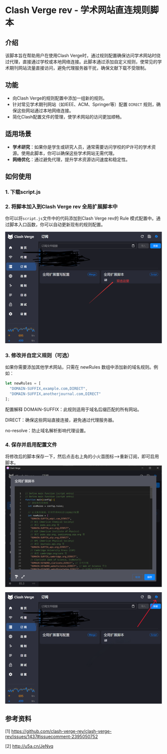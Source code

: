 # Clash Verge rev - 学术网站直连规则脚本

## 介绍

该脚本旨在帮助用户在使用Clash Verge时，通过规则配置确保访问学术网站时绕过代理，直接通过学校或本地网络连接。此脚本通过添加自定义规则，使常见的学术期刊网站流量直接访问，避免代理服务器干扰，确保文献下载不受限制。

## 功能

- 向Clash Verge的规则配置中添加一组新的规则。
- 针对常见学术期刊网站（如IEEE、ACM、Springer等）配置 `DIRECT` 规则，确保这些网站通过本地网络连接。
- 简化Clash配置文件的管理，使学术网站的访问更加顺畅。

## 适用场景

- **学术研究**：如果你是学生或研究人员，通常需要访问学校的IP许可的学术资源。使用此脚本，你可以确保这些学术网站无需代理。
- **网络优化**：通过避免代理，提升学术资源访问速度和稳定性。

## 如何使用

### 1. 下载script.js

### 2. 将脚本加入到Clash Verge rev 全局扩展脚本中
你可以将`script.js`文件中的代码添加到Clash Verge rev的 Rule 模式配置中。通过脚本入口函数，你可以自动更新现有的规则配置。

![双击-全局扩展脚本](全局扩展脚本-1.png)

### 3. 修改并自定义规则（可选）
如果你需要添加其他学术网站，只需在 newRules 数组中添加新的域名规则。例如：

```javascript
let newRules = [
  "DOMAIN-SUFFIX,example.com,DIRECT",
  "DOMAIN-SUFFIX,anotherjournal.com,DIRECT"
];
```
配置解释
DOMAIN-SUFFIX：此规则适用于域名后缀匹配的所有网站。

DIRECT：确保这些网站直接连接，避免通过代理服务器。

no-resolve：防止域名解析影响代理设置。
### 4. 保存并启用配置文件
将修改后的脚本保存一下，然后点击右上角的小火苗图标-->重新订阅，即可启用脚本。
![展示全局扩展脚本](全局扩展脚本-2.png)

![启用-全局扩展脚本](全局扩展脚本-3.png)


## 参考资料

[1] https://github.com/clash-verge-rev/clash-verge-rev/issues/1437#issuecomment-2395050752

[2] http://u5a.cn/JeNvq

